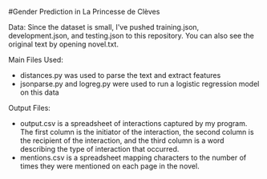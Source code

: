 #Gender Prediction in La Princesse de Clèves

Data: Since the dataset is small, I've pushed training.json, development.json, and testing.json to this repository. You can also see the original text by opening novel.txt. 

Main Files Used:
- distances.py was used to parse the text and extract features
- jsonparse.py and logreg.py were used to run a logistic regression model on this data

Output Files: 
- output.csv is a spreadsheet of interactions captured by my program. The first column is the
initiator of the interaction, the second column is the recipient of the interaction, and the 
third column is a word describing the type of interaction that occurred. 
- mentions.csv is a spreadsheet mapping characters to the number of times they were mentioned
on each page in the novel. 
